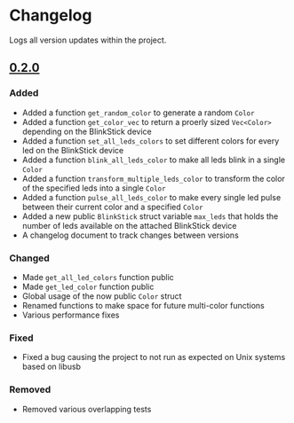 # Changelog

Logs all version updates within the project.

## [0.2.0]

### Added 

- Added a function `get_random_color` to generate a random `Color`
- Added a function `get_color_vec` to return a proerly sized `Vec<Color>` depending on the BlinkStick device
- Added a function `set_all_leds_colors` to set different colors for every led on the BlinkStick device
- Added a function `blink_all_leds_color` to make all leds blink in a single `Color`
- Added a function `transform_multiple_leds_color` to transform the color of the specified leds into a single `Color`
- Added a function `pulse_all_leds_color` to make every single led pulse between their current color and a specified `Color`
- Added a new public `BlinkStick` struct variable `max_leds` that holds the number of leds available on the attached BlinkStick device
- A changelog document to track changes between versions

### Changed

- Made `get_all_led_colors` function public
- Made `get_led_color` function public
- Global usage of the now public `Color` struct
- Renamed functions to make space for future multi-color functions
- Various performance fixes

### Fixed

- Fixed a bug causing the project to not run as expected on Unix systems based on libusb

### Removed

- Removed various overlapping tests


[0.2.0]: https://github.com/Seltiix/blinkstick-rs/compare/HEAD...0.2.0